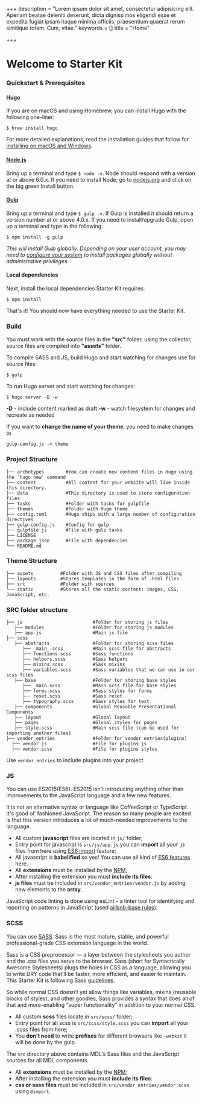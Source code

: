 +++
description = "Lorem ipsum dolor sit amet, consectetur adipisicing elit. Aperiam beatae deleniti deserunt, dicta dignissimos eligendi esse et expedita fugiat ipsam itaque minima officiis, praesentium quaerat rerum similique totam. Cum, vitae."
keywords = []
title = "Home"

+++
# Welcome to Starter Kit

### Quickstart & Prerequisites

#### [Hugo](https://gohugo.io/)

If you are on macOS and using Homebrew, you can install Hugo with the following one-liner:

    $ brew install hugo

For more detailed explanations, read the installation guides that follow for [installing on macOS and Windows](https://gohugo.io/getting-started/installing/).

#### [Node.js](https://nodejs.org/)

Bring up a terminal and type `$ node -v`. Node should respond with a version at or above 6.0.x. If you need to install Node, go to [nodejs.org](https://nodejs.org/) and click on the big green Install button.

#### [Gulp](http://gulpjs.com/)

Bring up a terminal and type `$ gulp -v`. If Gulp is installed it should return a version number at or above 4.0.x. If you need to install/upgrade Gulp, open up a terminal and type in the following:

    $ npm install -g gulp

_This will install Gulp globally. Depending on your user account, you may need to_ [_configure your system_](https://github.com/sindresorhus/guides/blob/master/npm-global-without-sudo.md) _to install packages globally without administrative privileges._

#### Local dependencies

Next, install the local dependencies Starter Kit requires:

    $ npm install

That's it! You should now have everything needed to use the Starter Kit.

### Build

You must work with the source files in the **"src"** folder, using the collector, source files are compiled into **"assets"** folder.

To compile SASS and JS, build Hugo and start watching for changes use for source files:

    $ gulp

To run Hugo server and start watching for changes:

    $ hugo server -D -w

**-D** - include content marked as draft **-w** - watch filesystem for changes and recreate as needed

If you want to **change the name of your theme**, you need to make changes to

    gulp-config.js -> theme

### Project Structure

    
    ├── archetypes        #You can create new content files in Hugo using the `hugo new` command
    ├── content           #All content for your website will live inside this directory.
    ├── data              #This directory is used to store configuration files
    ├── tasks             #Folder with tasks for gulpfile
    ├── themes            #Folder with Hugo theme
    ├── config.toml       #Hugo ships with a large number of configuration directives
    ├── gulp-config.js    #Config for gulp
    ├── gulpfile.js       #File with gulp tasks
    ├── LICENSE
    ├── package.json      #File with dependencies
    └── README.md
    

### Theme Structure

    
    ├── assets          #Folder with JS and CSS files after compiling
    ├── layouts         #Stores templates in the form of .html files
    ├── src             #Folder with sources
    └── static          #Stores all the static content: images, CSS, JavaScript, etc.
    

### SRC folder structure

    
    ├── js                          #Folder for storing js files
       ├── modules                  #Folder for storing js modules
       ├── app.js                   #Main js file
    ├── scss
       ├── abstracts                #Folder for storing scss files
          ├── _main_.scss           #Main scss file for abstracts
          ├── functions.scss        #Sass functions
          ├── helpers.scss          #Sass helpers
          ├── mixins.scss           #Sass mixins
          ├── variables.scss        #Sass variables that we can use in our scss files
       ├── base                     #Folder for storing base styles
          ├── _main.scss            #Main scss file for base styles      
          ├── forms.scss            #Sass styles for forms      
          ├── reset.scss            #Sass reset
          ├── typography.scss       #Sass styles for text      
       ├── components               #Global Reusable Presentational Components
       ├── layout                   #Global layout
       ├── pages                    #Global styles for pages
       ├── style.scss               #Main scss file (can be used for importing another files)
    ├── vendor_entries              #Folder for vendor entries(plugins)
      ├── vendor.js                 #File for plugins js 
      ├── vendor.scss               #File for plugins styles
    
    

Use `vendor_entries` to include plugins into your project.

### JS

You can use ES2015(ES6). ES2015 isn't introducing anything other than improvements to the JavaScript language and a few new features.

It is not an alternative syntax or language like CoffeeScript or TypeScript. It's good ol' fashioned JavaScript. The reason so many people are excited is that this version introduces a lot of much-needed improvements to the language.

* All custom **javascript** files are located in `js/` folder;
* Entry point for javascript is `src/js/app.js` you can **import** all your _.js_ files from here using [ES6 import](https://developer.mozilla.org/en-US/docs/Web/JavaScript/Reference/Statements/import) feature;
* All javascript is **babelified** so yes! You can use all kind of [ES6 features](https://babeljs.io/docs/learn-es2015/) here.
* All **extensions** must be installed by the [NPM](https://docs.npmjs.com/cli/install);
* After installing the extension you must **include its files**:
* **js files** must be included in `src/vendor_entries/vendor.js` by adding new elements to the **array**.

JavaScript code linting is done using esLint - a linter tool for identifying and reporting on patterns in JavaScript (used [airbnb-base rules](https://www.npmjs.com/package/eslint-config-airbnb-base)).

### SCSS

You can use [SASS](http://sass-lang.com/). Sass is the most mature, stable, and powerful professional-grade CSS extension language in the world.

Sass is a CSS preprocessor — a layer between the stylesheets you author and the .css files you serve to the browser. Sass (short for Syntactically Awesome Stylesheets) plugs the holes in CSS as a language, allowing you to write DRY code that’ll be faster, more efficient, and easier to maintain. This Starter Kit is following Sass [guidelines](https://sass-guidelin.es/#architecture).

So while normal CSS doesn’t yet allow things like variables, mixins (reusable blocks of styles), and other goodies, Sass provides a syntax that does all of that and more-enabling “super functionality” in addition to your normal CSS.

* All custom **scss** files locate in `src/scss/` folder;
* Entry point for all scss is `src/scss/style.scss` you can **import** all your _.scss_ files from here;
* You **don't need** to write **prefixes** for different browsers like `-webkit` it will be done by the gulp.

The `src` directory above contains MDL's Sass files and the JavaScript sources for all MDL components.

* All **extensions** must be installed by the [NPM](https://docs.npmjs.com/cli/install);
* After installing the extension you must **include its files**:
* **css or sass files** must be included in `src/vendor_entries/vendor.scss` using `@import`.